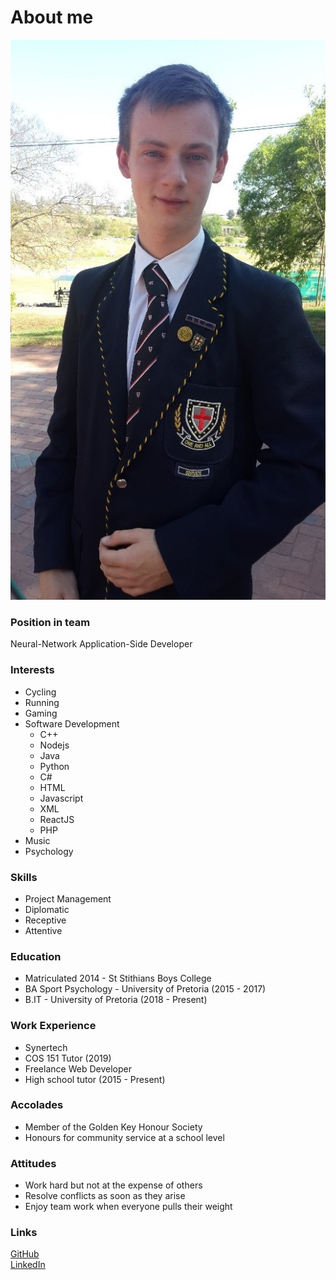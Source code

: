 # About me
![alt text](https://github.com/Stuey61296/Stuey61296.github.io/blob/master/Stuart.jpg)
### Position in team
Neural-Network Application-Side Developer

### Interests
* Cycling
* Running
* Gaming
* Software Development
  - C++
  - Nodejs
  - Java
  - Python
  - C#
  - HTML
  - Javascript
  - XML
  - ReactJS
  - PHP
* Music
* Psychology

### Skills
* Project Management
* Diplomatic
* Receptive
* Attentive

### Education
* Matriculated 2014 - St Stithians Boys College
* BA Sport Psychology - University of Pretoria (2015 - 2017)
* B.IT - University of Pretoria (2018 - Present)

### Work Experience
* Synertech
* COS 151 Tutor (2019)
* Freelance Web Developer
* High school tutor (2015 - Present)

### Accolades
* Member of the Golden Key Honour Society
* Honours for community service at a school level

### Attitudes
* Work hard but not at the expense of others
* Resolve conflicts as soon as they arise
* Enjoy team work when everyone pulls their weight

### Links
[GitHub](https://github.com/Stuey61296)  
[LinkedIn](https://www.linkedin.com/in/stuart-barclay-73770019a/)
